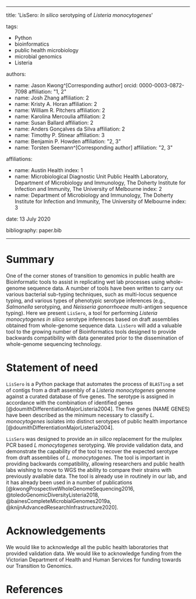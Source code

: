 
---
title: 'LisSero: *In silico* serotyping of *Listeria monocytogenes*'

tags:
  - Python
  - bioinformatics
  - public health microbiology
  - microbial genomics
  - Listeria

authors:
  - name: Jason Kwong^[Corresponding author]
    orcid: 0000-0003-0872-7098
    affiliation: "1, 2"
  - name: Josh Zhang
    affiliation: 2
  - name: Kristy A. Horan
    affiliation: 2
   - name:  William R. Pitchers
     affiliation: 2
   - name: Karolina Mercoulia
     affiliation: 2
   - name: Susan Ballard
     affiliation: 2
   - name: Anders Gonçalves da Silva
      affiliation: 2
   - name: Timothy P. Stinear
     affiliation: 3
   - name: Benjamin P. Howden
     affiliation: "2, 3"
   - name: Torsten Seemann^[Corresponding author]
     affiliation: "2, 3"

affiliations:
 - name: Austin Health
   index: 1
 - name: Microbiological Diagnostic Unit Public Health Laboratory, Department of Microbiology and Immunology, The Doherty Institute for Infection and Immunity, The University of Melbourne
   index: 2
 - name: Department of Microbiology and Immunology, The Doherty Institute for Infection and Immunity, The University of Melbourne
   index: 3

date: 13 July 2020

bibliography: paper.bib

---

# Summary

One of the corner stones of transition to genomics in public health are Bioinformatic
tools to assist in replicating wet lab processes using whole-genome sequence data. A 
number of tools have been written to carry out various bacterial sub-typing techniques, 
such as multi-locus sequence typing, and various types of phenotypic serotype inferences
(e.g., *Salmonella* serotyping, and *Neisseria gonorrhoeae* multi-antigen sequence typing). 
Here we present `LisSero`, a tool for performing *Listeria monocytogenes* *in silico* serotype
inferences based on draft assemblies obtained from whole-genome sequence data.
`LisSero` will add a valuable tool to the growing number of Bioinformatics tools
designed to provide backwards compatibility with data generated prior to the dissemination
of whole-genome sequencing technology.

# Statement of need 

`LisSero` is a Python package that automates the process of `BLASTing`
a set of contigs from a draft assembly of a *Listeria monocytogenes* genome
against a curated database of five genes. The serotype is assigned in accordance 
with the combination of identified genes [@doumithDifferentiationMajorListeria2004]. 
The five genes (NAME GENES) have been described as the minimum necessary 
to classify *L. monocytogenes* isolates into distinct serotypes of public health importance [@doumithDifferentiationMajorListeria2004].

`LisSero` was designed to provide an *in silico* replacement for the muliplex PCR
based *L monocytogenes* serotyping. We provide validation data, and demonstrate
the capability of the tool to recover the expected serotype from draft assemblies
of *L. monocytogenes*. The tool is important in providing backwards compatibility, 
allowing researchers and public health labs wishing to move to WGS the ability to 
compare their strains with previously available data. The tool is already use in routinely
in our lab, and it has already been used in a number of publications [@kwongProspectiveWholeGenomeSequencing2016, @toledoGenomicDiversityListeria2018, @bainesCompleteMicrobialGenomes2019a,
@knijnAdvancedResearchInfrastructure2020].


# Acknowledgements
We would like to acknowledge all the public health laboratories that provided validation data.
We would like to acknowledge funding from the Victorian Department of Health and Human
Services for funding towards our Transition to Genomics.


# References

<!--stackedit_data:
eyJwcm9wZXJ0aWVzIjoiZXh0ZW5zaW9uczpcbiAgcHJlc2V0Oi
BnZm1cbiIsImhpc3RvcnkiOlstMTA0OTE3ODI3NCwxMDU0MjE2
NDY4LDY4MDQ0NDY2MCwtMTMzMjMyMzQ3OSwxOTYyODUzMzY2LD
YyNjM0OTEzNCwyMTg1MzA2ODddfQ==
-->